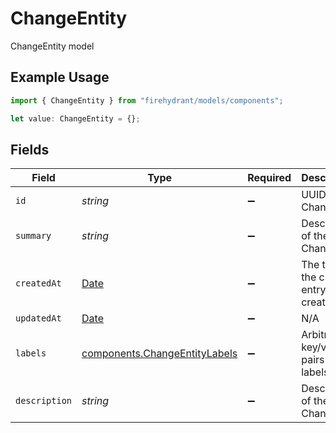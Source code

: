 # ChangeEntity

ChangeEntity model

## Example Usage

```typescript
import { ChangeEntity } from "firehydrant/models/components";

let value: ChangeEntity = {};
```

## Fields

| Field                                                                                         | Type                                                                                          | Required                                                                                      | Description                                                                                   |
| --------------------------------------------------------------------------------------------- | --------------------------------------------------------------------------------------------- | --------------------------------------------------------------------------------------------- | --------------------------------------------------------------------------------------------- |
| `id`                                                                                          | *string*                                                                                      | :heavy_minus_sign:                                                                            | UUID of the Change                                                                            |
| `summary`                                                                                     | *string*                                                                                      | :heavy_minus_sign:                                                                            | Description of the Change                                                                     |
| `createdAt`                                                                                   | [Date](https://developer.mozilla.org/en-US/docs/Web/JavaScript/Reference/Global_Objects/Date) | :heavy_minus_sign:                                                                            | The time the change entry was created                                                         |
| `updatedAt`                                                                                   | [Date](https://developer.mozilla.org/en-US/docs/Web/JavaScript/Reference/Global_Objects/Date) | :heavy_minus_sign:                                                                            | N/A                                                                                           |
| `labels`                                                                                      | [components.ChangeEntityLabels](../../models/components/changeentitylabels.md)                | :heavy_minus_sign:                                                                            | Arbitrary key/value pairs of labels.                                                          |
| `description`                                                                                 | *string*                                                                                      | :heavy_minus_sign:                                                                            | Description of the Change                                                                     |